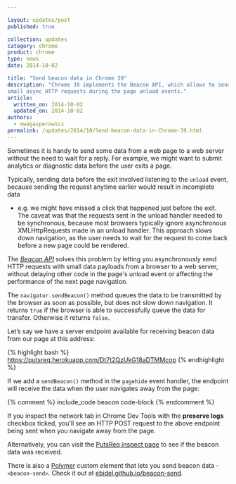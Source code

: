 ```yaml
---

layout: updates/post
published: true

collection: updates
category: chrome
product: chrome
type: news
date: 2014-10-02

title: "Send beacon data in Chrome 39"
description: "Chrome 39 implements the Beacon API, which allows to send
small async HTTP requests during the page unload events."
article:
  written_on: 2014-10-02
  updated_on: 2014-10-02
authors:
  - ewagasperowicz
permalink: /updates/2014/10/Send-beacon-data-in-Chrome-39.html
---
```

Sometimes it is handy to send some data from a web page to a web server
without the need to wait for a reply. For example, we might want
to submit analytics or diagnostic data before the user exits a page.

Typically, sending data before the exit involved listening to the `unload` event,
because sending the request anytime earlier would result in incomplete data
- e.g. we might have missed a click that happened just before the exit.
The caveat was that the requests sent in the unload handler needed
to be synchronous, because most browsers typically ignore asynchronous XMLHttpRequests made in an unload handler.
This approach slows down navigation, as the user needs
to wait for the request to come back before a new page could be rendered.

The [*Beacon API*](http://www.w3.org/TR/beacon/) solves this problem by letting you asynchronously
send HTTP requests with small data payloads from a browser to a web server,
without delaying other code in the page's unload event or
affecting the performance of the next page navigation.

The `navigator.sendBeacon()` method queues the data to be
transmitted by the browser as soon as possible,
but does not slow down navigation.
It returns `true` if the browser is able to successfully queue
the data for transfer. Otherwise it returns `false`.

Let’s say we have a server endpoint available for receiving
beacon data from our page at this address:

{% highlight bash %}
https://putsreq.herokuapp.com/Dt7t2QzUkG18aDTMMcop
{% endhighlight %}

If we add a `sendBeacon()` method in the `pagehide` event handler,
the endpoint will receive the data when the user navigates away from the page:

{% comment %}
include_code beacon code-block
{% endcomment %}

If you inspect the network tab in Chrome Dev Tools with the
**preserve logs** checkbox ticked, you’ll see an HTTP POST request
to the above endpoint being sent when you navigate away from the page.

Alternatively, you can visit the
[PutsReq inspect page](https://putsreq.herokuapp.com/Dt7t2QzUkG18aDTMMcop/inspect)
to see if the beacon data was received.

There is also a [Polymer](http://www.polymer-project.org/) custom element that lets you send beacon data - `<beacon-send>`. Check it out at [ebidel.github.io/beacon-send](http://ebidel.github.io/beacon-send/components/beacon-send/).
